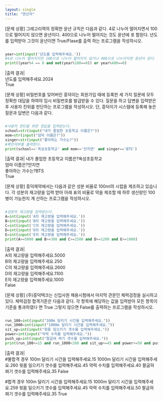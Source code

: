 ```yaml
---
layout: single
title: "연산자"
---
```


[문제 상황]
그레고리력의 정확한 윤년 규칙은 다음과 같다. 4로 나누어 떨어지면서 100으로 떨어지지 않으면 윤년이다. 400으로 나누어 떨어지는 것도 윤년에 포 함된다. 년도를 입력받아 그것이 윤년이면 True/Flase를 출력 하는 프로그램을 작성하시오.
~~~ python

year=int(input('년도를 입력해주세요.'))
#4로 나누어 떨어지지만 100으로 나누어 떨어지지 않거나 400으로 나누어지면 윤년이 된다.
print((year%4 == 0 and not(year%100==0)) or year%400==0)

~~~
|출력 결과|  
년도를 입력해주세요.2024   
True

[문제 상황]
비밀번호를 잊어버린 흥덕이는 회원가입 때에 등록한 세 가지 질문에 모두 정확한 대답을 하여야 임시 비밀번호를 발급받을 수 있다. 질문을 하고 답변을 입력받은 후 사용자 진위를 판단하는 프로그램을 작성하시오. 단, 흥덕이가 시스템에 등록해 놓은 질문과 답변은 다음과 같다.
~~~python

#사용자 판단을 위한 정답을 입력받는다.
school=str(input("내가 졸업한 초등학교 이름은?"))
mom=str(input("엄마 이름은?"))
singer=str(input("좋아하는 가수는?"))
#확인여부를 출력한다.
print(school=='옥성초등학교' and mom=='안지연' and singer=='BTS')

~~~
|출력 결과|
내가 졸업한 초등학교 이름은?옥성초등학교   
엄마 이름은?안지연   
좋아하는 가수는?BTS   
True

[문제 상황]
흥덕제약에서는 다음과 같은 성분 비율로 100ml의 시럽을 제조하고 있습니다. 각 성분의 재고량을 입력 받아 아래 표의 비율로 약을 제조할 때 하루 생산량인 100병이 가능한지 계 산하는 프로그램을 작성하시오.
~~~ python

#성분의 재고량을 입력받는다.
A=int(input('A의 재고량을 입력해주세요.'))
B=int(input('B의 재고량을 입력해주세요.'))
C=int(input('C의 재고량을 입력해주세요.'))
D=int(input('D의 재고량을 입력해주세요.'))
E=int(input('E의 재고량을 입력해주세요.'))
print(A>=5000 and B>=300 and C>=2500 and D>=1200 and E>=1000)

~~~
|출력 결과|  
A의 재고량을 입력해주세요.5000   
B의 재고량을 입력해주세요.250   
C의 재고량을 입력해주세요.2600   
D의 재고량을 입력해주세요.1100   
E의 재고량을 입력해주세요.1000   
False

[문제 상황]
(주)흥덕텍크는 신입사원 채용시험에서 마지막 관문인 체력검정을 실시하고 있다. 체력검정 합격기준은 다음과 같다. 각 항목에 해당하는 값을 입력받아 모든 항목이 기준을 통과하였다 면 True 그렇지 않으면 False를 출력하는 프로그램을 작성하시오.
~~~ python

run_100=int(input("100m 달리기 시간을 입력해주세요."))
run_1000=int(input("1000m 달리기 시간을 입력해주세요."))
sit_up=int(input("윗몸 일으키기 갯수를 입력해주세요."))
power=int(input("악력 수치를 입력해주세요."))
push_up=int(input("팔굽혀 펴기 갯수를 입력해주세요."))
print(run_100<=15 and run_1000<260 and sit_up>=45 and power>=50 and push_up>=35)

~~~
|출력 결과|  
#불합격 경우
100m 달리기 시간을 입력해주세요.15
1000m 달리기 시간을 입력해주세요.260
윗몸 일으키기 갯수를 입력해주세요.45
악력 수치를 입력해주세요.40
팔굽혀 펴기 갯수를 입력해주세요.35
False

#합격 경우
100m 달리기 시간을 입력해주세요.15
1000m 달리기 시간을 입력해주세요.259
윗몸 일으키기 갯수를 입력해주세요.45
악력 수치를 입력해주세요.50
팔굽혀 펴기 갯수를 입력해주세요.35
True



